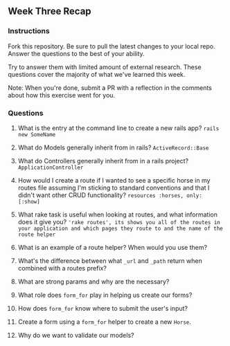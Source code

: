 ## Week Three Recap

### Instructions
Fork this repository. Be sure to pull the latest changes to your local repo. Answer the questions to the best of your ability.

Try to answer them with limited amount of external research. These questions cover the majority of what we've learned this week.

Note: When you're done, submit a PR with a reflection in the comments about how this exercise went for you.

### Questions

1. What is the entry at the command line to create a new rails app?
`rails new SomeName`
2. What do Models generally inherit from in rails?
  `ActiveRecord::Base`
3. What do Controllers generally inherit from in a rails project?
  `ApplicationController`
4. How would I create a route if I wanted to see a specific horse in my routes file assuming I'm sticking to standard conventions and that I didn't want other CRUD functionality?
  `resources :horses, only: [:show]`

5. What rake task is useful when looking at routes, and what information does it give you?
  `'rake routes', its shows you all of the routes in your application and which pages they route to and the name of the route helper` 
6. What is an example of a route helper? When would you use them?
7. What's the difference between what `_url` and `_path` return when combined with a routes prefix?
8. What are strong params and why are the necessary?
9. What role does `form_for` play in helping us create our forms?
10. How does `form_for` know where to submit the user's input?
11. Create a form using a `form_for` helper to create a new `Horse`. 
12. Why do we want to validate our models?
